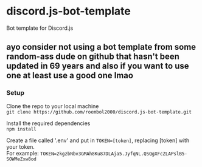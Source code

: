 # discord.js-bot-template
Bot template for Discord.js

## ayo consider not using a bot template from some random-ass dude on github that hasn't been updated in 69 years and also if you want to use one at least use a good one lmao

### Setup
Clone the repo to your local machine\
`git clone https://github.com/roembol2000/discord.js-bot-template.git`

Install the required dependencies\
`npm install`

Create a file called '.env' and put in `TOKEN=[token]`, replacing [token] with your token.\
For example: `TOKEN=2kgzbNbv3GMAh8Ku87DLAja5.JyfqNL.QSQgXFcZLAPslB5-SOWMeZxw8od`
